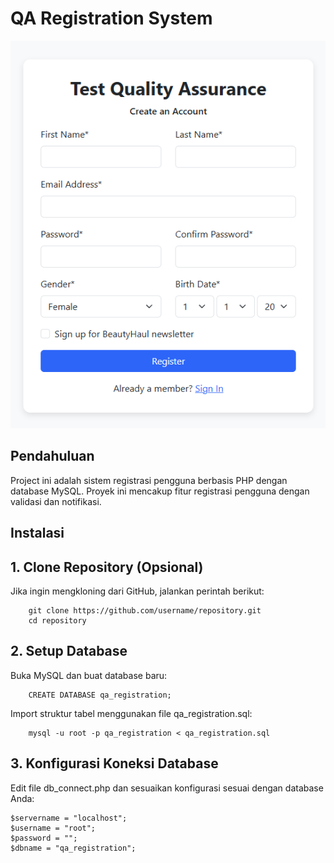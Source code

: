# QA Registration System
![Tampilan Aplikasi](./images/image.png)
## Pendahuluan 

Project ini adalah sistem registrasi pengguna berbasis PHP dengan database MySQL. Proyek ini mencakup fitur registrasi pengguna dengan validasi dan notifikasi.

## Instalasi

## 1. Clone Repository (Opsional)
Jika ingin mengkloning dari GitHub, jalankan perintah berikut:
```
    git clone https://github.com/username/repository.git
    cd repository
```

## 2. Setup Database
Buka MySQL dan buat database baru:
```
    CREATE DATABASE qa_registration;
```
Import struktur tabel menggunakan file qa_registration.sql:
```
    mysql -u root -p qa_registration < qa_registration.sql
```

## 3. Konfigurasi Koneksi Database
Edit file db_connect.php dan sesuaikan konfigurasi sesuai dengan database Anda:
```
$servername = "localhost";
$username = "root";
$password = "";
$dbname = "qa_registration";
```